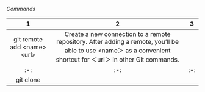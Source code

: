 *Commands*

  | 1 | 2 | 3 |
  |:-:|:-:|:-:|
  |git remote add \<name> \<url> | Create a new connection to a remote repository. After adding a remote, you’ll be able to use \<name＞ as a convenient shortcut for ＜url＞ in other Git commands. | | 3 |
  |:-:|:-:|:-:|
  |git clone|||                                                                                                                                      
                                                                                                                                      
                                                                                                                                        
